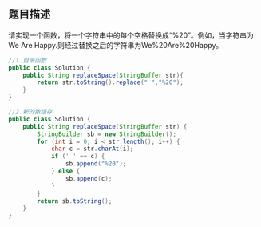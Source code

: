 ## 题目描述

请实现一个函数，将一个字符串中的每个空格替换成“%20”。例如，当字符串为We Are Happy.则经过替换之后的字符串为We%20Are%20Happy。

```java
//1.自带函数
public class Solution {
    public String replaceSpace(StringBuffer str){
    	return str.toString().replace(" ","%20");
    }
}

//2.新的数组存
public class Solution {
    public String replaceSpace(StringBuffer str) {
        StringBuilder sb = new StringBuilder();
        for (int i = 0; i < str.length(); i++) {
            char c = str.charAt(i);
            if (' ' == c) {
                sb.append("%20");
            } else {
                sb.append(c);
            }
        }
        return sb.toString();
    }
}
```

